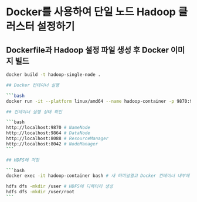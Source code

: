 # Docker를 사용하여 단일 노드 Hadoop 클러스터 설정하기

## Dockerfile과 Hadoop 설정 파일 생성 후 Docker 이미지 빌드

```bash
docker build -t hadoop-single-node .  

## Docker 컨테이너 실행

```bash
docker run -it --platform linux/amd64 --name hadoop-container -p 9870:9870 -p 9864:9864 -p 8088:8088 -p 8042:8042 hadoop-single-node  

## 컨테이너 실행 상태 확인

```bash
http://localhost:9870 # NameNode
http://localhost:9864 # DataNode
http://localhost:8088 # ResourceManager
http://localhost:8042 # NodeManager 
```　

## HDFS에 저장

```bash 
docker exec -it hadoop-container bash # 새 터미널열고 Docker 컨테이너 내부에 접속

hdfs dfs -mkdir /user # HDFS에 디렉터리 생성 
hdfs dfs -mkdir /user/root
```　
